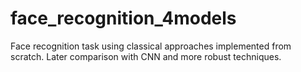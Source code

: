 # face_recognition_4models
Face recognition task using classical approaches implemented from scratch. Later comparison with CNN and more robust techniques. 
